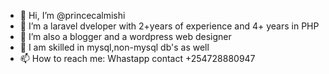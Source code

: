 - 👋 Hi, I’m @princecalmishi
- 👀 I’m a laravel dveloper with 2+years of experience and 4+ years in PHP
- 🌱 I’m also a blogger and a wordpress web designer
- 💞️ I am skilled in mysql,non-mysql db's as well
- 📫 How to reach me: Whastapp contact +254728880947

<!---
princecalmishi/princecalmishi is a ✨ special ✨ repository because its `README.md` (this file) appears on your GitHub profile.
You can click the Preview link to take a look at your changes.
--->
